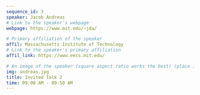 ```yaml
---
sequence_id: 3
speaker: Jacob Andreas
# Link to the speaker's webpage
webpage: https://www.mit.edu/~jda/

# Primary affiliation of the speaker
affil: Massachusetts Institute of Technology
# Link to the speaker's primary affiliation
affil_link: https://www.eecs.mit.edu/

# An image of the speaker (square aspect ratio works the best) (place in the `assets/img/speakers` directory)
img: andreas.jpg
title: Invited Talk 2
time: 09:00 AM - 09:50 AM
---
```

